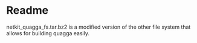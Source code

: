 Readme
======

netkit_quagga_fs.tar.bz2 is a modified version of the other file system that
allows for building quagga easily.
